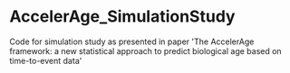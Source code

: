 # AccelerAge_SimulationStudy
Code for simulation study as presented in paper 'The AccelerAge framework: a new statistical approach to predict biological age based on time-to-event data'
